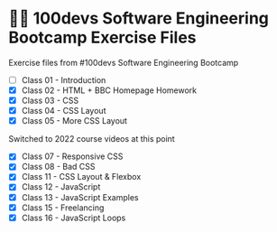 # 👨‍💻 100devs Software Engineering Bootcamp Exercise Files

Exercise files from #100devs Software Engineering Bootcamp
- [ ] Class 01 - Introduction
- [x] Class 02 - HTML + BBC Homepage Homework
- [x] Class 03 - CSS
- [x] Class 04 - CSS Layout
- [x] Class 05 - More CSS Layout

Switched to 2022 course videos at this point

- [x] Class 07 - Responsive CSS
- [x] Class 08 - Bad CSS
- [x] Class 11 - CSS Layout & Flexbox
- [x] Class 12 - JavaScript
- [x] Class 13 - JavaScript Examples
- [x] Class 15 - Freelancing
- [x] Class 16 - JavaScript Loops
